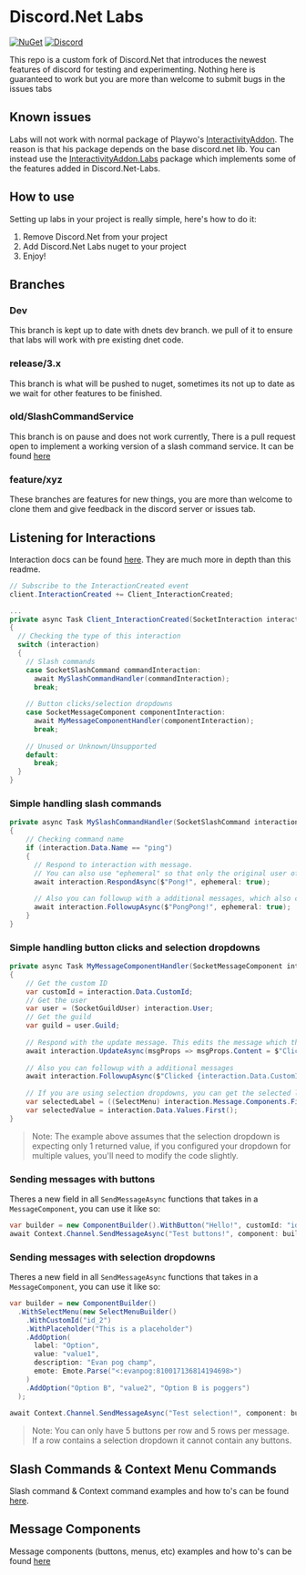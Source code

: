 # Discord.Net Labs
[![NuGet](https://img.shields.io/nuget/vpre/Discord.Net.Labs.svg?maxAge=2592000?style=plastic)](https://www.nuget.org/packages/Discord.Net.Labs)
[![Discord](https://discord.com/api/guilds/848176216011046962/widget.png)](https://discord.gg/dvSfUTet3K)

This repo is a custom fork of Discord.Net that introduces the newest features of discord for testing and experimenting. Nothing here is guaranteed to work but you are more than welcome to submit bugs in the issues tabs

## Known issues
Labs will not work with normal package of Playwo's [InteractivityAddon](https://www.nuget.org/packages/Discord.InteractivityAddon). The reason is that his package depends on the base discord.net lib. You can instead use the [InteractivityAddon.Labs](https://www.nuget.org/packages/Discord.InteractivityAddon.Labs) package which implements some of the features added in Discord.Net-Labs.

## How to use
Setting up labs in your project is really simple, here's how to do it:
1) Remove Discord.Net from your project
2) Add Discord.Net Labs nuget to your project
3) Enjoy!

## Branches
### Dev
This branch is kept up to date with dnets dev branch. we pull of it to ensure that labs will work with pre existing dnet code.

### release/3.x
This branch is what will be pushed to nuget, sometimes its not up to date as we wait for other features to be finished.

### old/SlashCommandService
This branch is on pause and does not work currently, There is a pull request open to implement a working version of a slash command service. It can be found [here](https://github.com/Discord-Net-Labs/Discord.Net-Labs/pull/52)

### feature/xyz
These branches are features for new things, you are more than welcome to clone them and give feedback in the discord server or issues tab.

## Listening for Interactions

Interaction docs can be found [here](https://github.com/Discord-Net-Labs/Discord.Net-Labs/tree/release/3.x/docs/guides/interactions). They are much more in depth than this readme.

```cs
// Subscribe to the InteractionCreated event
client.InteractionCreated += Client_InteractionCreated;

...
private async Task Client_InteractionCreated(SocketInteraction interaction)
{
  // Checking the type of this interaction
  switch (interaction)
  {
    // Slash commands
    case SocketSlashCommand commandInteraction:
      await MySlashCommandHandler(commandInteraction);
      break;
      
    // Button clicks/selection dropdowns
    case SocketMessageComponent componentInteraction:
      await MyMessageComponentHandler(componentInteraction);
      break;
      
    // Unused or Unknown/Unsupported
    default:
      break;
  }
}
```

### Simple handling slash commands
```cs
private async Task MySlashCommandHandler(SocketSlashCommand interaction)
{
    // Checking command name
    if (interaction.Data.Name == "ping")
    {
      // Respond to interaction with message.
      // You can also use "ephemeral" so that only the original user of the interaction sees the message
      await interaction.RespondAsync($"Pong!", ephemeral: true);
      
      // Also you can followup with a additional messages, which also can be "ephemeral"
      await interaction.FollowupAsync($"PongPong!", ephemeral: true);
    }
}
```

### Simple handling button clicks and selection dropdowns
```cs
private async Task MyMessageComponentHandler(SocketMessageComponent interaction)
{
    // Get the custom ID 
    var customId = interaction.Data.CustomId;
    // Get the user
    var user = (SocketGuildUser) interaction.User;
    // Get the guild
    var guild = user.Guild;
    
    // Respond with the update message. This edits the message which this component resides.
    await interaction.UpdateAsync(msgProps => msgProps.Content = $"Clicked {interaction.Data.CustomId}!");
    
    // Also you can followup with a additional messages
    await interaction.FollowupAsync($"Clicked {interaction.Data.CustomId}!", ephemeral: true);
    
    // If you are using selection dropdowns, you can get the selected label and values using these
    var selectedLabel = ((SelectMenu) interaction.Message.Components.First().Components.First()).Options.FirstOrDefault(x => x.Value == interaction.Data.Values.FirstOrDefault())?.Label;
    var selectedValue = interaction.Data.Values.First();
}
```

> Note: The example above assumes that the selection dropdown is expecting only 1 returned value, if you configured your dropdown for multiple values, you'll need to modify the code slightly.

### Sending messages with buttons
Theres a new field in all `SendMessageAsync` functions that takes in a `MessageComponent`, you can use it like so:
```cs
var builder = new ComponentBuilder().WithButton("Hello!", customId: "id_1", ButtonStyle.Primary, row: 0);
await Context.Channel.SendMessageAsync("Test buttons!", component: builder.Build());
```

### Sending messages with selection dropdowns
Theres a new field in all `SendMessageAsync` functions that takes in a `MessageComponent`, you can use it like so:
```cs
var builder = new ComponentBuilder()
  .WithSelectMenu(new SelectMenuBuilder()
    .WithCustomId("id_2")
    .WithPlaceholder("This is a placeholder")
    .AddOption(
      label: "Option",
      value: "value1",
      description: "Evan pog champ",
      emote: Emote.Parse("<:evanpog:810017136814194698>")
    )
    .AddOption("Option B", "value2", "Option B is poggers")
  );
  
await Context.Channel.SendMessageAsync("Test selection!", component: builder.Build());
```

> Note: You can only have 5 buttons per row and 5 rows per message. If a row contains a selection dropdown it cannot contain any buttons.

## Slash Commands & Context Menu Commands
Slash command & Context command examples and how to's can be found [here](https://github.com/Discord-Net-Labs/Discord.Net-Labs/tree/release/3.x/docs/guides/interactions/application-commands). 

## Message Components
Message components (buttons, menus, etc) examples and how to's can be found [here](https://github.com/Discord-Net-Labs/Discord.Net-Labs/tree/release/3.x/docs/guides/interactions/message-components)
